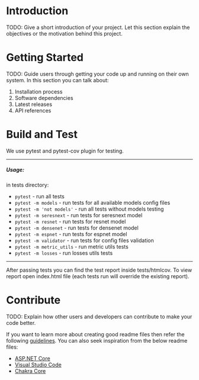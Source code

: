 # Introduction 
TODO: Give a short introduction of your project. Let this section explain the objectives or the motivation behind this project. 

# Getting Started
TODO: Guide users through getting your code up and running on their own system. In this section you can talk about:
1.	Installation process
2.	Software dependencies
3.	Latest releases
4.	API references

# Build and Test
We use pytest and pytest-cov plugin for testing.

---

##### Usage:
in tests directory:
- `pytest` - run all tests
- `pytest -m models` - run tests for all available models config files
- `pytest -m 'not models'` - run all tests without models testing
- `pytest -m seresnext` - run tests for seresnext model
- `pytest -m resnet` - run tests for resnet model
- `pytest -m densenet` - run tests for densenet model
- `pytest -m espnet` - run tests for espnet model
- `pytest -m validator` - run tests for config files validation
- `pytest -m metric_utils` - run metric utils tests
- `pytest -m losses` - run losses utils tests

---

After passing tests you can find the test report inside tests/htmlcov. To view report open index.html file (each
 tests run will override the existing report).


# Contribute
TODO: Explain how other users and developers can contribute to make your code better. 

If you want to learn more about creating good readme files then refer the following [guidelines](https://www.visualstudio.com/en-us/docs/git/create-a-readme). You can also seek inspiration from the below readme files:
- [ASP.NET Core](https://github.com/aspnet/Home)
- [Visual Studio Code](https://github.com/Microsoft/vscode)
- [Chakra Core](https://github.com/Microsoft/ChakraCore)